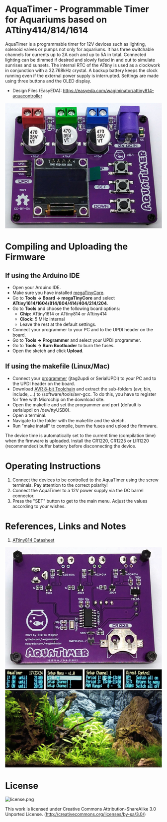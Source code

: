 # AquaTimer - Programmable Timer for Aquariums based on ATtiny414/814/1614
AquaTimer is a programmable timer for 12V devices such as lighting, solenoid valves or pumps not only for aquariums. It has three switchable channels for currents up to 2A each and up to 5A in total. Connected lighting can be dimmed if desired and slowly faded in and out to simulate sunrises and sunsets. The internal RTC of the ATtiny is used as a clockwork in conjunction with a 32.768kHz crystal. A backup battery keeps the clock running even if the external power supply is interrupted. Settings are made using three buttons and the OLED display.

- Design Files (EasyEDA): https://easyeda.com/wagiminator/attiny814-aquacontroller

![pic1.jpg](https://raw.githubusercontent.com/wagiminator/ATtiny814-AquaTimer/main/documentation/AquaTimer_pic1.jpg)

# Compiling and Uploading the Firmware
## If using the Arduino IDE
- Open your Arduino IDE.
- Make sure you have installed [megaTinyCore](https://github.com/SpenceKonde/megaTinyCore).
- Go to **Tools -> Board -> megaTinyCore** and select **ATtiny1614/1604/814/804/414/404/214/204**.
- Go to **Tools** and choose the following board options:
  - **Chip:**           ATtiny1614 or ATtiny814 or ATtiny414
  - **Clock:**          5 MHz internal
  - Leave the rest at the default settings.
- Connect your programmer to your PC and to the UPDI header on the board.
- Go to **Tools -> Programmer** and select your UPDI programmer.
- Go to **Tools -> Burn Bootloader** to burn the fuses.
- Open the sketch and click **Upload**.

## If using the makefile (Linux/Mac)
- Connect your [programmer](https://github.com/wagiminator/AVR-Programmer) (jtag2updi or SerialUPDI) to your PC and to the UPDI header on the board.
- Download [AVR 8-bit Toolchain](https://www.microchip.com/mplab/avr-support/avr-and-arm-toolchains-c-compilers) and extract the sub-folders (avr, bin, include, ...) to /software/tools/avr-gcc. To do this, you have to register for free with Microchip on the download site.
- Open the makefile and set the programmer and port (default is serialupdi on /dev/ttyUSB0).
- Open a terminal.
- Navigate to the folder with the makefile and the sketch.
- Run "make install" to compile, burn the fuses and upload the firmware.

The device time is automatically set to the current time (compilation time) when the firmware is uploaded. Install the CR1220, CR1225 or LIR1220 (recommended) buffer battery before disconnecting the device.

# Operating Instructions
1. Connect the devices to be controlled to the AquaTimer using the screw terminals. Pay attention to the correct polarity!
2. Connect the AquaTimer to a 12V power supply via the DC barrel connector.
3. Press the "SET" button to get to the main menu. Adjust the values according to your wishes.

# References, Links and Notes
1. [ATtiny814 Datasheet](https://ww1.microchip.com/downloads/en/DeviceDoc/ATtiny417-814-816-817-DataSheet-DS40002288A.pdf)

![pic2.jpg](https://raw.githubusercontent.com/wagiminator/ATtiny814-AquaTimer/main/documentation/AquaTimer_pic2.jpg)
![pic3.png](https://raw.githubusercontent.com/wagiminator/ATtiny814-AquaTimer/main/documentation/AquaTimer_pic3.png)
![pic4.jpg](https://raw.githubusercontent.com/wagiminator/ATtiny814-AquaTimer/main/documentation/AquaTimer_pic4.jpg)

# License
![license.png](https://i.creativecommons.org/l/by-sa/3.0/88x31.png)

This work is licensed under Creative Commons Attribution-ShareAlike 3.0 Unported License. 
(http://creativecommons.org/licenses/by-sa/3.0/)
